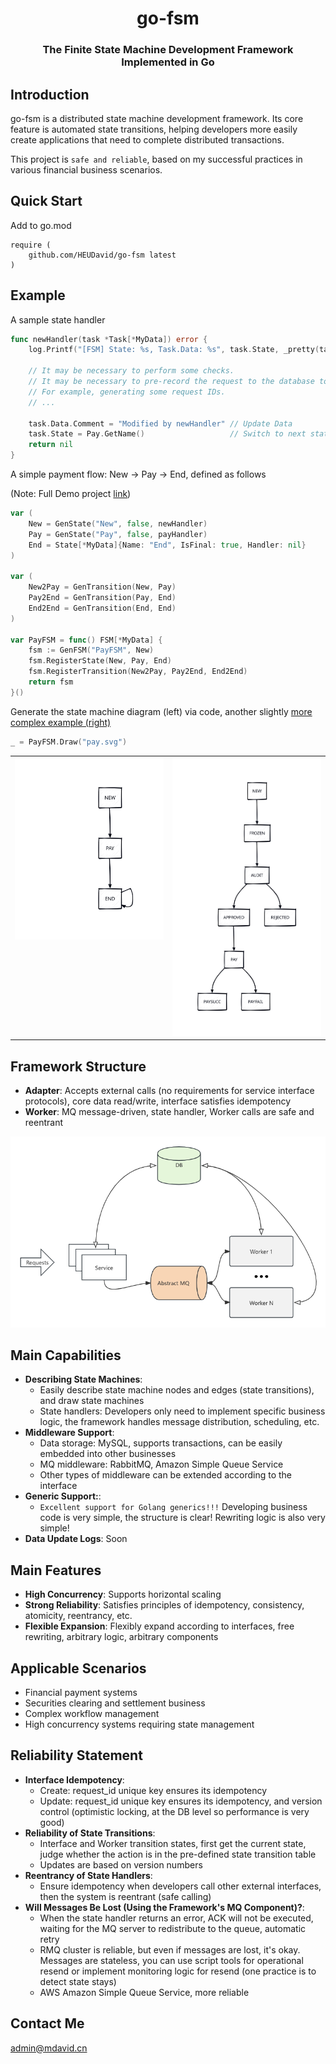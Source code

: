 <h1 align="center">go-fsm</h1>
<h3 align="center">The Finite State Machine Development Framework Implemented in Go</h3>

## Introduction

go-fsm is a distributed state machine development framework. Its core feature is automated state transitions, helping developers more easily create applications that need to complete distributed transactions.

This project is `safe and reliable`, based on my successful practices in various financial business scenarios.

## Quick Start

Add to go.mod

```
require (
	github.com/HEUDavid/go-fsm latest
)
```

## Example

A sample state handler

```go
func newHandler(task *Task[*MyData]) error {
	log.Printf("[FSM] State: %s, Task.Data: %s", task.State, _pretty(task.GetData()))

	// It may be necessary to perform some checks.
	// It may be necessary to pre-record the request to the database to ensure idempotency.
	// For example, generating some request IDs.
	// ...

	task.Data.Comment = "Modified by newHandler" // Update Data
	task.State = Pay.GetName()                   // Switch to next state
	return nil
}
```

A simple payment flow: New -> Pay -> End, defined as follows

(Note: Full Demo project [link](https://github.com/HEUDavid/go-fsm-demo))

```go
var (
	New = GenState("New", false, newHandler)
	Pay = GenState("Pay", false, payHandler)
	End = State[*MyData]{Name: "End", IsFinal: true, Handler: nil}
)

var (
	New2Pay = GenTransition(New, Pay)
	Pay2End = GenTransition(Pay, End)
	End2End = GenTransition(End, End)
)

var PayFSM = func() FSM[*MyData] {
	fsm := GenFSM("PayFSM", New)
	fsm.RegisterState(New, Pay, End)
	fsm.RegisterTransition(New2Pay, Pay2End, End2End)
	return fsm
}()
```

Generate the state machine diagram (left) via code, another slightly [more complex example (right)](https://github.com/HEUDavid/go-fsm/blob/main/pkg/metadata/view_test.go#L10)


```go
_ = PayFSM.Draw("pay.svg")
```

<table>
  <tr>
    <td valign="top"><img src="./docs/assets/pay.svg" alt="PayFSM" width="500"/></td>
    <td valign="top"><img src="./docs/assets/audits.svg" alt="AuditsFSM" width="500"/></td>
  </tr>
</table>

## Framework Structure

- **Adapter**: Accepts external calls (no requirements for service interface protocols), core data read/write, interface satisfies idempotency
- **Worker**: MQ message-driven, state handler, Worker calls are safe and reentrant

<img src="./docs/assets/arch.png"  alt="arch"/>

## Main Capabilities

- **Describing State Machines**:
  - Easily describe state machine nodes and edges (state transitions), and draw state machines
  - State handlers: Developers only need to implement specific business logic, the framework handles message distribution, scheduling, etc.
- **Middleware Support**:
  - Data storage: MySQL, supports transactions, can be easily embedded into other businesses
  - MQ middleware: RabbitMQ, Amazon Simple Queue Service
  - Other types of middleware can be extended according to the interface
- **Generic Support:**:
  - `Excellent support for Golang generics!!!` Developing business code is very simple, the structure is clear! Rewriting logic is also very simple!
- **Data Update Logs**: Soon

## Main Features

- **High Concurrency**: Supports horizontal scaling
- **Strong Reliability**: Satisfies principles of idempotency, consistency, atomicity, reentrancy, etc.
- **Flexible Expansion**: Flexibly expand according to interfaces, free rewriting, arbitrary logic, arbitrary components

## Applicable Scenarios

- Financial payment systems
- Securities clearing and settlement business
- Complex workflow management
- High concurrency systems requiring state management

## Reliability Statement

- **Interface Idempotency**:
  - Create: request_id unique key ensures its idempotency
  - Update: request_id unique key ensures its idempotency, and version control (optimistic locking, at the DB level so performance is very good)
- **Reliability of State Transitions**:
  - Interface and Worker transition states, first get the current state, judge whether the action is in the pre-defined state transition table
  - Updates are based on version numbers
- **Reentrancy of State Handlers**:
  - Ensure idempotency when developers call other external interfaces, then the system is reentrant (safe calling)
- **Will Messages Be Lost (Using the Framework's MQ Component)?**:
  - When the state handler returns an error, ACK will not be executed, waiting for the MQ server to redistribute to the queue, automatic retry
  - RMQ cluster is reliable, but even if messages are lost, it's okay. Messages are stateless, you can use script tools for operational resend or implement monitoring logic for resend (one practice is to detect state stays)
  - AWS Amazon Simple Queue Service, more reliable


## Contact Me

admin@mdavid.cn

